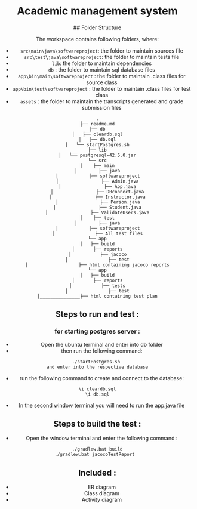 <center>
<h1> Academic management system </h1>
## Folder Structure

The workspace contains following folders, where:

- `src\main\java\softwareproject`: the folder to maintain sources file
- `src\test\java\softwareproject`: the folder to maintain tests file
- `lib`: the folder to maintain dependencies
- `db` : the folder to maintain sql database files
- `app\bin\main\softwareproject` : the folder to maintain .class files for source class
- `app\bin\test\softwareproject` : the folder to maintain .class files for test class
- `assets` : the folder to maintain the transcripts generated and grade submission files 
```
.
├── readme.md
├── db
│   ├── cleardb.sql
│   ├── db.sql
│   └── startPostgres.sh
├── lib
│   └── postgresql-42.5.0.jar
└── src
│    ├── main
│        ├── java
│            ├── softwareproject
│                ├── Admin.java
│                ├── App.java
│                ├── DBconnect.java
│                ├── Instructor.java
│                ├── Person.java
│                ├── Student.java
│                ├── ValidateUsers.java
│    ├── test
│        ├── java
│            ├── softwareproject
│               ├── All test files
└── app
│   ├── build
│       ├── reports
│           ├── jacoco
│               ├── test
│                   ├── html containing jacoco reports
└── app
│   ├── build
│       ├── reports
│           ├── tests
│               ├── test
│_______________├── html containing test plan
```
## Steps to run and test :
### for starting postgres server :
- Open the ubuntu terminal and enter into db folder
- then run the following command:
```
./startPostgres.sh 
and enter into the respective database
``` 
 - run the following command to create and connect to the database:
 ```
\i cleardb.sql
\i db.sql
 ```
- In the second window terminal you will need to run the app.java file

## Steps to build the test :
- Open the window terminal and enter the following command :
```
./gradlew.bat build
./gradlew.bat jacocoTestReport  
```
## Included :
- ER diagram
- Class diagram
- Activity diagram
